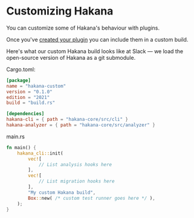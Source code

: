 # Customizing Hakana

You can customize some of Hakana's behaviour with plugins.

Once you've [created your plugin](authoring_plugins.md) you can include them in a custom build.

Here's what our custom Hakana build looks like at Slack — we load the open-source version of Hakana as a git submodule.

Cargo.toml:

```toml
[package]
name = "hakana-custom"
version = "0.1.0"
edition = "2021"
build = "build.rs"

[dependencies]
hakana-cli = { path = "hakana-core/src/cli" }
hakana-analyzer = { path = "hakana-core/src/analyzer" }
```

main.rs

```rust
fn main() {
    hakana_cli::init(
        vec![
            // List analysis hooks here
        ],
        vec![
            // List migration hooks here
        ],
        "My custom Hakana build",
        Box::new( /* custom test runner goes here */ ),
    );
}
```

